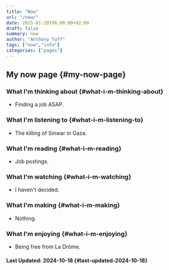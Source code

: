 ```yaml
---
title: "Now"
url: "/now/"
date: 2025-01-28T06:00:00+02:00
draft: false
summary: now
author: "Anthony Tuff"
tags: ["now","info"]
categories: ["pages"]
---
```

## My now page {#my-now-page}

### What I'm thinking about {#what-i-m-thinking-about}
- Finding a job ASAP.

### What I'm listening to {#what-i-m-listening-to}
- The killing of Sinwar in Gaza.

### What I'm reading {#what-i-m-reading}
- Job postings.

### What I'm watching {#what-i-m-watching}
- I haven't decided.

### What I'm making {#what-i-m-making}
- Nothing.

### What I'm enjoying {#what-i-m-enjoying}
- Being free from La Drôme.


#### Last Updated: 2024-10-18 {#last-updated-2024-10-18}